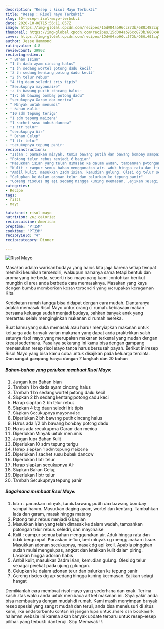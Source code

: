 ```yaml
---
description: "Resep : Risol Mayo Terbukti"
title: "Resep : Risol Mayo Terbukti"
slug: 85-resep-risol-mayo-terbukti
date: 2020-10-08T15:56:11.857Z
image: https://img-global.cpcdn.com/recipes/15d004ab96cc873b/680x482cq70/risol-mayo-foto-resep-utama.jpg
thumbnail: https://img-global.cpcdn.com/recipes/15d004ab96cc873b/680x482cq70/risol-mayo-foto-resep-utama.jpg
cover: https://img-global.cpcdn.com/recipes/15d004ab96cc873b/680x482cq70/risol-mayo-foto-resep-utama.jpg
author: Jesse Hammond
ratingvalue: 4.8
reviewcount: 29902
recipeingredient:
- " Bahan Isian"
- "1 bh dada ayam cincang halus"
- "1 bh sedang wortel potong dadu kecil"
- "2 bh sedang kentang potong dadu kecil"
- "2 bh telur rebus"
- "4 btg daun seledri iris tipis"
- "Secukupnya mayonnaise"
- "2 bh bawang putih cincang halus"
- "1/2 bh bawang bombay potong dadu"
- "secukupnya Garam dan merica"
- " Minyak untuk menumis"
- " Bahan Kulit"
- "10 sdm tepung terigu"
- "1 sdm tepung maizena"
- "1 sachet susu bubuk dancow"
- "1 btr telur"
- "secukupnya Air"
- " Bahan Celup"
- "1 btr telur"
- "Secukupnya tepung panir"
recipeinstructions:
- "Isian : panaskan minyak, tumis bawang putih dan bawang bombay sampai harum. Masukkan daging ayam, wortel dan kentang. Tambahkan lada dan garam, masak hingga matang."
- "Potong telur rebus menjadi 6 bagian"
- "Masukkan isian yang telah dimasak ke dalam wadah, tambahkan potongan telur rebus, seledri, dan mayonaise"
- "Kulit : campur semua bahan menggunakan air. Aduk hingga rata dan tidak bergumpal. Panaskan teflon, beri minyak dg menggunakan tissue. Masukkan adonan secukupnya, masak dg api kecil. Apabila pinggiran sudah mulai mengelupas, angkat dan letakkan kulit dalam piring. Lakukan hingga adonan habis"
- "Ambil kulit, masukkan 2sdm isian, kemudian gulung. Olesi dg telur sebagai perekat pada ujung gulungan."
- "Celupkan ke dalam adonan telur dan balurkan ke tepung panir"
- "Goreng risoles dg api sedang hingga kuning keemasan. Sajikan selagi hangat"
categories:
- Recipe
tags:
- risol
- mayo

katakunci: risol mayo 
nutrition: 262 calories
recipecuisine: American
preptime: "PT15M"
cooktime: "PT33M"
recipeyield: "4"
recipecategory: Dinner

---
```



![Risol Mayo](https://img-global.cpcdn.com/recipes/15d004ab96cc873b/680x482cq70/risol-mayo-foto-resep-utama.jpg)

Masakan adalah warisan budaya yang harus kita jaga karena setiap tempat memiliki keunikan tersendiri, walaupun namanya sama tetapi bentuk dan aroma yang berbeda, seperti risol mayo yang kami contohkan berikut mungkin di area anda berbeda cara memasaknya. Masakan yang kaya dengan bumbu memberikan kesan tersendiri yang merupakan keragaman Kita



Kedekatan rumah tangga bisa didapat dengan cara mudah. Diantaranya adalah memasak Risol Mayo untuk orang di rumah. kebiasaan makan bersama keluarga sudah menjadi budaya, bahkan banyak anak yang merantau selalu menginginkan makanan di rumah mereka.

Buat kamu yang suka memasak atau harus menyiapkan makanan untuk keluarga ada banyak varian makanan yang dapat anda praktekkan salah satunya risol mayo yang merupakan makanan terkenal yang mudah dengan kreasi sederhana. Pasalnya sekarang ini kamu bisa dengan gampang menemukan resep risol mayo tanpa harus bersusah payah.
Berikut ini resep Risol Mayo yang bisa kamu coba untuk disajikan pada keluarga tercinta. Dan sangat gampang hanya dengan 7 langkah dan 20 bahan.


<!--inarticleads1-->

##### Bahan-bahan yang perlukan membuat Risol Mayo:

1. Jangan lupa  Bahan Isian
1. Tambah 1 bh dada ayam cincang halus
1. Tambah 1 bh sedang wortel potong dadu kecil
1. Siapkan 2 bh sedang kentang potong dadu kecil
1. Harap siapkan 2 bh telur rebus
1. Siapkan 4 btg daun seledri iris tipis
1. Siapkan Secukupnya mayonnaise
1. Diperlukan 2 bh bawang putih cincang halus
1. Harus ada 1/2 bh bawang bombay potong dadu
1. Harus ada secukupnya Garam dan merica
1. Diperlukan  Minyak untuk menumis
1. Jangan lupa  Bahan Kulit
1. Diperlukan 10 sdm tepung terigu
1. Harap siapkan 1 sdm tepung maizena
1. Diperlukan 1 sachet susu bubuk dancow
1. Diperlukan 1 btr telur
1. Harap siapkan secukupnya Air
1. Siapkan  Bahan Celup
1. Diperlukan 1 btr telur
1. Tambah Secukupnya tepung panir




<!--inarticleads2-->

##### Bagaimana membuat  Risol Mayo:

1. Isian : panaskan minyak, tumis bawang putih dan bawang bombay sampai harum. Masukkan daging ayam, wortel dan kentang. Tambahkan lada dan garam, masak hingga matang.
1. Potong telur rebus menjadi 6 bagian
1. Masukkan isian yang telah dimasak ke dalam wadah, tambahkan potongan telur rebus, seledri, dan mayonaise
1. Kulit : campur semua bahan menggunakan air. Aduk hingga rata dan tidak bergumpal. Panaskan teflon, beri minyak dg menggunakan tissue. Masukkan adonan secukupnya, masak dg api kecil. Apabila pinggiran sudah mulai mengelupas, angkat dan letakkan kulit dalam piring. Lakukan hingga adonan habis
1. Ambil kulit, masukkan 2sdm isian, kemudian gulung. Olesi dg telur sebagai perekat pada ujung gulungan.
1. Celupkan ke dalam adonan telur dan balurkan ke tepung panir
1. Goreng risoles dg api sedang hingga kuning keemasan. Sajikan selagi hangat




Demikianlah cara membuat risol mayo yang sederhana dan enak. Terima kasih atas waktu anda untuk membaca artikel makanan ini. Saya yakin anda bisa membuatnya dengan mudah di rumah. Kami masih menyimpan banyak resep spesial yang sangat mudah dan teruji, anda bisa menelusuri di situs kami, jika anda terbantu konten ini jangan lupa untuk share dan bookmark halaman website ini karena akan banyak update terbaru untuk resep-resep pilihan yang terbukti dan teruji. Siap Memasak !!. 

